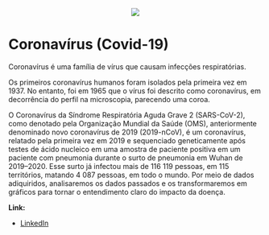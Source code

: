 <p align="center">
  <img src="https://raw.githubusercontent.com/carlosfab/template_portfolio/master/banner.png" >
</p>

# Coronavírus (Covid-19)

Coronavírus é uma família de vírus que causam infecções respiratórias.

Os primeiros coronavírus humanos foram isolados pela primeira vez em 1937. No entanto, foi em 1965 que o vírus foi descrito como coronavírus, em decorrência do perfil na microscopia, parecendo uma coroa.

O Coronavírus da Síndrome Respiratória Aguda Grave 2 (SARS-CoV-2), como denotado pela Organização Mundial da Saúde (OMS), anteriormente denominado novo coronavírus de 2019 (2019-nCoV), é um coronavírus, relatado pela primeira vez em 2019 e sequenciado geneticamente após testes de ácido nucleico em uma amostra de paciente positiva em um paciente com pneumonia durante o surto de pneumonia em Wuhan de 2019–2020. Esse surto já infectou mais de 116 119 pessoas, em 115 territórios, matando 4 087 pessoas, em todo o mundo. Por meio de dados adiquiridos, analisaremos os dados passados e os transformaremos em gráficos para tornar o entendimento claro do impacto da doença.

**Link:**
* [LinkedIn](www.linkedin.com/in/roberto-guimarães-jr)
